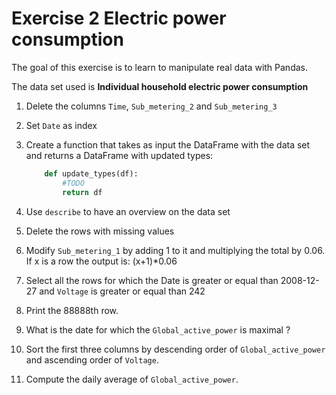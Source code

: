 # Exercise 2  **Electric power consumption**

The goal of this exercise is to learn to manipulate real data with Pandas.

The data set used is **Individual household electric power consumption**

1. Delete the columns `Time`, `Sub_metering_2` and `Sub_metering_3`
2. Set `Date` as index
3. Create a function that takes as input the DataFrame with the data set and returns a DataFrame with updated types:

    ```python
        def update_types(df):
            #TODO
            return df
    ```

4. Use `describe` to have an overview on the data set
5. Delete the rows with missing values
6. Modify `Sub_metering_1` by adding 1 to it and multiplying the total by 0.06. If x is a row the output is: (x+1)*0.06
7. Select all the rows for which the Date is greater or equal than 2008-12-27 and `Voltage` is greater or equal than 242
8. Print the 88888th row.
9. What is the date for which the `Global_active_power` is maximal ?
10. Sort the first three columns by descending order of `Global_active_power` and ascending order of `Voltage`.
11. Compute the daily average of `Global_active_power`.